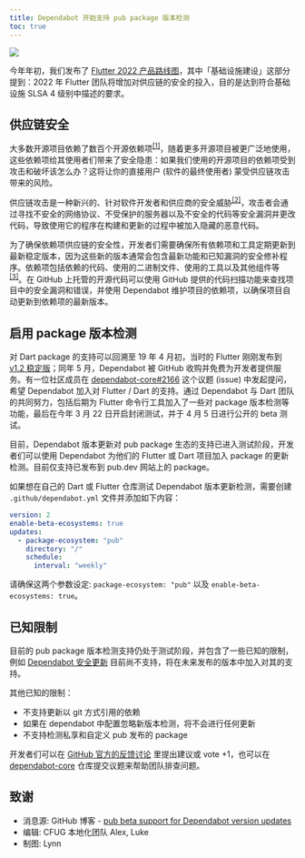 ```yaml
---
title: Dependabot 开始支持 pub package 版本检测
toc: true
---
```


![](https://files.flutter-io.cn/posts/flutter-cn/2022/pub-beta-support-for-dependabot-version-updates/pub-dependabot-hero.png)

今年年初，我们发布了 [Flutter 2022 产品路线图](https://flutter.cn/posts/flutter-2022-roadmap)，其中「基础设施建设」这部分提到：2022 年 Flutter 团队将增加对供应链的安全的投入，目的是达到符合基础设施 SLSA 4 级别中描述的要求。

## 供应链安全

大多数开源项目依赖了数百个开源依赖项<sup>[[1]](https://go2.gdsub.com/ospd "GitHub 文档 - 供应链安全: 大多数开源项目依赖了数百个开源依赖项")</sup>，随着更多开源项目被更广泛地使用，这些依赖项给其使用者们带来了安全隐患：如果我们使用的开源项目的依赖项受到攻击和破坏该怎么办？这将让你的直接用户 (软件的最终使用者) 蒙受供应链攻击带来的风险。

供应链攻击是一种新兴的、针对软件开发者和供应商的安全威胁<sup>[[2]](https://go2.gdsub.com/scad "Microsoft 文档 - 供应链攻击: 供应链攻击是一种新兴的、针对软件开发者和供应商的安全威胁")</sup>，攻击者会通过寻找不安全的网络协议、不受保护的服务器以及不安全的代码等安全漏洞并更改代码，导致使用它的程序在构建和更新的过程中被加入隐藏的恶意代码。

为了确保依赖项供应链的安全性，开发者们需要确保所有依赖项和工具定期更新到最新稳定版本，因为这些新的版本通常会包含最新功能和已知漏洞的安全修补程序。依赖项包括依赖的代码、使用的二进制文件、使用的工具以及其他组件等<sup>[[3]](https://docs.microsoft.com/zh-cn/nuget/concepts/security-best-practices#dependency-versions "Microsoft 文档 - 关于安全软件供应链的最佳做法")</sup>。在 GitHub 上托管的开源代码可以使用 GitHub 提供的代码扫描功能来查找项目中的安全漏洞和错误，并使用 Dependabot 维护项目的依赖项，以确保项目自动更新到依赖项的最新版本。

## 启用 package 版本检测

对 Dart package 的支持可以回溯至 19 年 4 月初，当时的 Flutter 刚刚发布到 [v1.2 稳定版](https://flutter.cn/posts/launching-flutter-12-at-mobile-world)；同年 5 月，Dependabot 被 GitHub 收购并免费为开发者提供服务。有一位社区成员在 [dependabot-core#2166](https://github.com/dependabot/dependabot-core/issues/2166 "GitHub 议题: dependabot-core#2166") 这个议题 (issue) 中发起提问，希望 Dependabot 加入对 Flutter / Dart 的支持。通过 Dependabot 与 Dart 团队的共同努力，包括后期为 Flutter 命令行工具加入了一些对 package 版本检测等功能，最后在今年 3 月 22 日开启封闭测试，并于 4 月 5 日进行公开的 beta 测试。

目前，Dependabot 版本更新对 pub package 生态的支持已进入测试阶段，开发者们可以使用 Dependabot 为他们的 Flutter 或 Dart 项目加入 package 的更新检测。目前仅支持已发布到 pub.dev 网站上的 package。

如果想在自己的 Dart 或 Flutter 仓库测试 Dependabot 版本更新检测，需要创建 `.github/dependabot.yml` 文件并添加如下内容：

```yaml
version: 2
enable-beta-ecosystems: true
updates:
  - package-ecosystem: "pub"
    directory: "/"
    schedule:
      interval: "weekly"
```

请确保这两个参数设定: `package-ecosystem: "pub"` 以及 `enable-beta-ecosystems: true`。

## 已知限制

目前的 pub package 版本检测支持仍处于测试阶段，并包含了一些已知的限制，例如 [Dependabot 安全更新](https://docs.github.com/cn/code-security/dependabot/dependabot-security-updates/about-dependabot-security-updates "GitHub 文档 - Dependabot 安全更新功能说明") 目前尚不支持，将在未来发布的版本中加入对其的支持。

其他已知的限制：

- 不支持更新以 git 方式引用的依赖
- 如果在 dependabot 中配置忽略新版本检测，将不会进行任何更新
- 不支持检测私享和自定义 pub 发布的 package

开发者们可以在 [GitHub 官方的反馈讨论](https://github.com/github/feedback/discussions/14200 "提出反馈: Dependabot 开始支持 pub package 检测") 里提出建议或 vote +1，也可以在 [dependabot-core](https://go2.gdsub.com/pub-issues-dependabot "在 dependabot-core 仓库提交关于 pub 支持的议题") 仓库提交议题来帮助团队排查问题。

## 致谢

- 消息源: GitHub 博客 - [pub beta support for Dependabot version updates](https://github.blog/changelog/2022-04-05-pub-beta-support-for-dependabot-version-updates/)
- 编辑: CFUG 本地化团队 Alex, Luke
- 制图: Lynn
